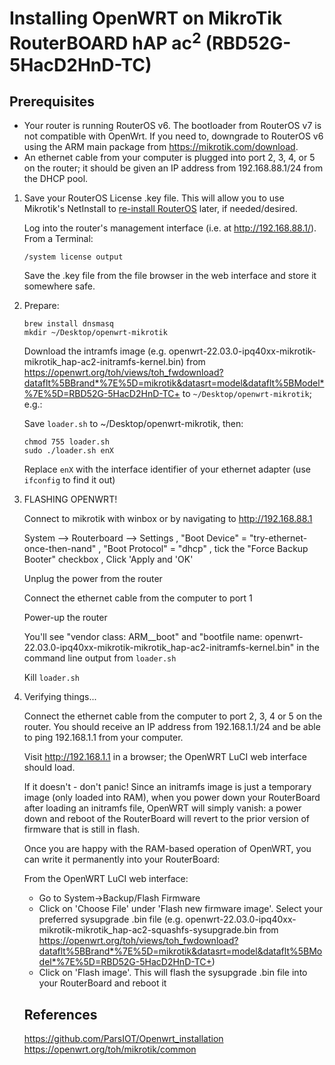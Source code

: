 # Installing OpenWRT on MikroTik RouterBOARD hAP ac<sup>2</sup> (RBD52G-5HacD2HnD-TC)

## Prerequisites

* Your router is running RouterOS v6. The bootloader from RouterOS v7 is not compatible with OpenWrt. If you need to, downgrade to RouterOS v6 using the ARM main package from https://mikrotik.com/download.
* An ethernet cable from your computer is plugged into port 2, 3, 4, or 5 on the router; it should be given an IP address from 192.168.88.1/24 from the DHCP pool.

1. 
    Save your RouterOS License .key file. This will allow you to use Mikrotik's NetInstall to [re-install RouterOS](https://wiki.mikrotik.com/wiki/Manual:Netinstall) later, if needed/desired.

    Log into the router's management interface (i.e. at http://192.168.88.1/). From a Terminal:

    ```
    /system license output
    ```

    Save the .key file from the file browser in the web interface and store it somewhere safe.

2. 
    Prepare:

    ```
    brew install dnsmasq
    mkdir ~/Desktop/openwrt-mikrotik
    ```

    Download the intramfs image (e.g. openwrt-22.03.0-ipq40xx-mikrotik-mikrotik_hap-ac2-initramfs-kernel.bin) from https://openwrt.org/toh/views/toh_fwdownload?dataflt%5BBrand*%7E%5D=mikrotik&datasrt=model&dataflt%5BModel*%7E%5D=RBD52G-5HacD2HnD-TC+ to `~/Desktop/openwrt-mikrotik`; e.g.:

    Save `loader.sh` to ~/Desktop/openwrt-mikrotik, then:

    ```
    chmod 755 loader.sh
    sudo ./loader.sh enX
    ```

    Replace `enX` with the interface identifier of your ethernet adapter (use `ifconfig` to find it out)

3. 
    FLASHING OPENWRT!

    Connect to mikrotik with winbox or by navigating to http://192.168.88.1

    System --> Routerboard --> Settings , "Boot Device" = "try-ethernet-once-then-nand" , "Boot Protocol" = "dhcp" , tick the "Force Backup Booter" checkbox , Click 'Apply and 'OK'

    Unplug the power from the router

    Connect the ethernet cable from the computer to port 1

    Power-up the router

    You'll see "vendor class: ARM__boot" and "bootfile name: openwrt-22.03.0-ipq40xx-mikrotik-mikrotik_hap-ac2-initramfs-kernel.bin" in the command line output from `loader.sh`

    Kill `loader.sh`

4.
    Verifying things...

    Connect the ethernet cable from the computer to port 2, 3, 4 or 5 on the router. You should receive an IP address from 192.168.1.1/24 and be able to ping 192.168.1.1 from your computer.

    Visit http://192.168.1.1 in a browser; the OpenWRT LuCI web interface should load.

    If it doesn't - don't panic! Since an initramfs image is just a temporary image (only loaded into RAM), when you power down your RouterBoard after loading an initramfs file, OpenWRT will simply vanish: a power down and reboot of the RouterBoard will revert to the prior version of firmware that is still in flash. 

    Once you are happy with the RAM-based operation of OpenWRT, you can write it permanently  into your RouterBoard:

    From the OpenWRT LuCI web interface:
    * Go to System→Backup/Flash Firmware
    * Click on 'Choose File' under 'Flash new firmware image'. Select your preferred sysupgrade .bin file (e.g. openwrt-22.03.0-ipq40xx-mikrotik-mikrotik_hap-ac2-squashfs-sysupgrade.bin from https://openwrt.org/toh/views/toh_fwdownload?dataflt%5BBrand*%7E%5D=mikrotik&datasrt=model&dataflt%5BModel*%7E%5D=RBD52G-5HacD2HnD-TC+)
    * Click on 'Flash image'. This will flash the sysupgrade .bin file into your RouterBoard and reboot it

    ## References
    https://github.com/ParsIOT/Openwrt_installation
    https://openwrt.org/toh/mikrotik/common